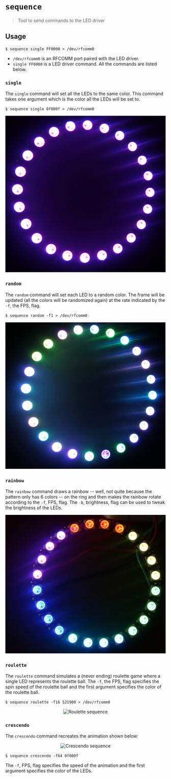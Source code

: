 # `sequence`

> Tool to send commands to the LED driver

## Usage

``` console
$ sequence single FF0000 > /dev/rfcomm0
```

- `/dev/rfcomm0` is an RFCOMM port paired with the LED driver.
- `single FF0000` is a LED driver command. All the commands are listed below.

### `single`

The `single` command will set all the LEDs to the same color. This command takes
one argument which is the color all the LEDs will be set to.

``` console
$ sequence single 0f000f > /dev/rfcomm0
```

![Single sequence](/assets/single.jpg)

### `random`

The `random` command will set each LED to a random color. The frame will be
updated (all the colors will be randomized again) at the rate indicated by the
`-f`, the FPS, flag.

``` console
$ sequence random -f1 > /dev/rfcomm0
```

![Random sequence](/assets/random.jpg)

### `rainbow`

The `rainbow` command draws a rainbow -- well, not quite because the pattern
only has 6 colors -- on the ring and then makes the rainbow rotate according to
the `-f`, FPS, flag. The `-b`, brightness, flag can be used to tweak the
brightness of the LEDs.

![Rainbow sequence](/assets/rainbow.jpg)

### `roulette`

The `roulette` command simulates a (never ending) roulette game where a single
LED represents the roulette ball. The `-f`, the FPS, flag specifies the spin
speed of the roulette ball and the first argument specifies the color of the
roulette ball.

``` console
$ sequence roulette -f16 521900 > /dev/rfcomm0
```

<p align="center">
  <img alt="Roulette sequence" src="/assets/roulette.gif"/>
</p>

### `crescendo`

The `crescendo` command recreates the animation shown below:

<p align="center">
  <img alt="Crescendo sequence" src="/assets/crescendo.gif"/>
</p>

``` console
$ sequence crescendo -f64 0f000f
```

The `-f`, FPS, flag specifies the speed of the animation and the first argument
specifies the color of the LEDs.

